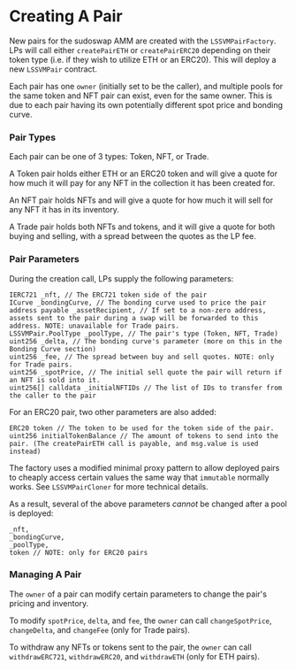 # Creating A Pair

New pairs for the sudoswap AMM are created with the `LSSVMPairFactory`. LPs will call either `createPairETH` or `createPairERC20` depending on their token type (i.e. if they wish to utilize ETH or an ERC20). This will deploy a new `LSSVMPair` contract.

Each pair has one `owner` (initially set to be the caller), and multiple pools for the same token and NFT pair can exist, even for the same owner. This is due to each pair having its own potentially different spot price and bonding curve.

### Pair Types
Each pair can be one of 3 types: Token, NFT, or Trade.

A Token pair holds either ETH or an ERC20 token and will give a quote for how much it will pay for any NFT in the collection it has been created for.

An NFT pair holds NFTs and will give a quote for how much it will sell for any NFT it has in its inventory.

A Trade pair holds both NFTs and tokens, and it will give a quote for both buying and selling, with a spread between the quotes as the LP fee.

### Pair Parameters
During the creation call, LPs supply the following parameters:

```
IERC721 _nft, // The ERC721 token side of the pair
ICurve _bondingCurve, // The bonding curve used to price the pair
address payable _assetRecipient, // If set to a non-zero address, assets sent to the pair during a swap will be forwarded to this address. NOTE: unavailable for Trade pairs.
LSSVMPair.PoolType _poolType, // The pair's type (Token, NFT, Trade)
uint256 _delta, // The bonding curve's parameter (more on this in the Bonding Curve section)
uint256 _fee, // The spread between buy and sell quotes. NOTE: only for Trade pairs.
uint256 _spotPrice, // The initial sell quote the pair will return if an NFT is sold into it.
uint256[] calldata _initialNFTIDs // The list of IDs to transfer from the caller to the pair
```

For an ERC20 pair, two other parameters are also added:

```
ERC20 token // The token to be used for the token side of the pair.
uint256 initialTokenBalance // The amount of tokens to send into the pair. (The createPairETH call is payable, and msg.value is used instead)
```

The factory uses a modified minimal proxy pattern to allow deployed pairs to cheaply access certain values the same way that `immutable` normally works. See `LSSVMPairCloner` for more technical details.

As a result, several of the above parameters *cannot* be changed after a pool is deployed:

```
_nft,
_bondingCurve,
_poolType,
token // NOTE: only for ERC20 pairs
```

### Managing A Pair
The `owner` of a pair can modify certain parameters to change the pair's pricing and inventory.

To modify `spotPrice`, `delta`, and `fee`, the `owner` can call `changeSpotPrice`, `changeDelta`, and `changeFee` (only for Trade pairs).

To withdraw any NFTs or tokens sent to the pair, the `owner` can call `withdrawERC721`, `withdrawERC20`, and `withdrawETH` (only for ETH pairs).